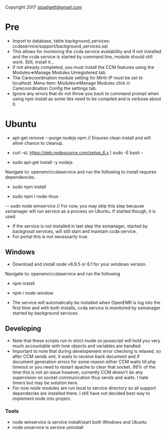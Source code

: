 Copyright 2017 sjpadgett@gmail.com
# Pre

* Import to database, table background_services: ccdaservice/support/background_services.sql
* This allows for montoring the ccda service availability and if not installed and the ccda service is started by command line, module should still work. Still, install it...
* If not already completed, you must install the CCM features using the Modules=>Manage Modules Unregistered tab.
* The Carecoordination module setting for Mirth IP must be set to localhost. Menu item: Modules=>Manage Modules click in Carecoordination Config the settings tab.
* Ignore any errors that do not throw you back to command prompt when using npm install as some libs need to be compiled and is verbose about it.

# Ubuntu

- apt-get remove --purge nodejs npm // Ensures clean install and will allow chance to cleanup.

- curl -sL https://deb.nodesource.com/setup_6.x | sudo -E bash -

- sudo apt-get install -y nodejs

Navigate to: openemr/ccdaservice and run the following to install requires dependencies.

- sudo npm install

- sudo npm i node-linux

-- sudo node winservice // For now, you may skip this step because ssmanager will run service as a process on Ubuntu. If started though, it is used.

* If the service is not installed in last step the ssmanager, started by backgroud services, will still start and maintain ccda service.
* For portal this is not necessarily true.

## Windows

* Download and install node v6.9.5 or 6.1 for your windows version.

Navigate to: openemr/ccdaservice and run the following

- npm install

- npm i node-window

* The service will automatically be installed when OpenEMR is log into the first time and with both installs, ccda service is monitored by ssmanager started by background services.

## Developing
* Note that these scripts run in strict mode so javascript will hold you very much accountable with how objects and variables are handled.
* Important to note that during developement error checking is relaxed, so after CCM sends xml, it waits to receive back document and if document generation errors for some reason either CCM waits till php timeout or you need to restart apache to clear that socket. 99% of the time this is not an issue however, currently CCM doesn't do any supervision on socket communication thus sends and waits. I hate timers but may be solution here.
* For now node modules are run local to service directory so all support dependecies are installed there. I still have not decided best way to implement node into project.

### Tools

* node winservice is service install/start both Windows and Ubuntu
* node unservice is service uninstall